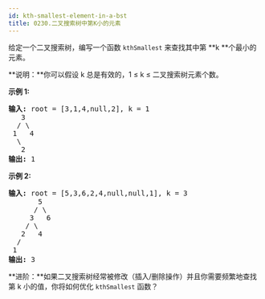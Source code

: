 ```yaml
---
id: kth-smallest-element-in-a-bst
title: 0230.二叉搜索树中第K小的元素
---
```

给定一个二叉搜索树，编写一个函数 <code>kthSmallest</code> 来查找其中第 **k **个最小的元素。

**说明：**你可以假设 k 总是有效的，1 ≤ k ≤ 二叉搜索树元素个数。

**示例 1:**


<pre><strong>输入:</strong> root = [3,1,4,null,2], k = 1<br/>   3<br/>  / \<br/> 1   4<br/>  \<br/>   2<br/><strong>输出:</strong> 1</pre>

**示例 2:**


<pre><strong>输入:</strong> root = [5,3,6,2,4,null,null,1], k = 3<br/>       5<br/>      / \<br/>     3   6<br/>    / \<br/>   2   4<br/>  /<br/> 1<br/><strong>输出:</strong> 3</pre>

**进阶：**如果二叉搜索树经常被修改（插入/删除操作）并且你需要频繁地查找第 k 小的值，你将如何优化 <code>kthSmallest</code> 函数？
